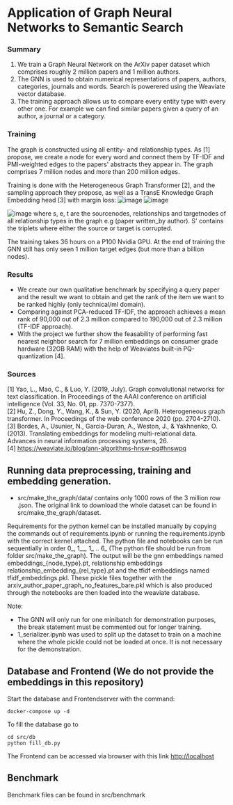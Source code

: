 # Application of Graph Neural Networks to Semantic Search

### Summary
1. We train a Graph Neural Network on the ArXiv paper dataset which comprises roughly 2 million papers and 1 million authors. 
2. The GNN is used to obtain numerical representations of papers, authors, categories, journals and words. Search is powerered using the Weaviate vector database. 
3. The training approach allows us to compare every entity type with every other one. For example we can find similar papers given a query of an author, a journal or a category.

### Training
The graph is constructed using all entity- and relationship types. As [1] propose,  we create a node for every word and connect them by TF-IDF and PMI-weighted edges to the papers' abstracts they appear in. The graph comprises 7 million nodes and more than 200 million edges.

Training is done with the Heterogeneous Graph Transformer [2], and the sampling approach they propose, as well as a TransE Knowledge Graph Embedding head [3] with margin loss:
![image](https://github.com/AmosDinh/GNNpapersearch/assets/39965380/959dac26-8bf8-4679-ad4e-4313ea293683)
![image](https://github.com/AmosDinh/GNNpapersearch/assets/39965380/cfc058f1-5af4-487d-9b1b-ef99efe95059)

![image](https://github.com/AmosDinh/GNNpapersearch/assets/39965380/4efa8e29-4b70-4784-b014-f3c44fc25f9a)
where s, e, t are the sourcenodes, relationships and targetnodes of all relationship types in the graph e.g (paper written_by author). S' contains the triplets where either the source or target is corrupted.  <br>

The training takes 36 hours on a P100 Nvidia GPU. At the end of training the GNN still has only seen 1 million target edges (but more than a billion nodes).

### Results
- We create our own qualitative benchmark by specifying a query paper and the result we want to obtain and get the rank of the item we want to be ranked highly (only technical/ml domain).
- Comparing against PCA-reduced TF-IDF, the approach achieves a mean rank of 90,000 out of 2.3 million compared to 190,000 out of 2.3 million (TF-IDF approach). 
- With the project we further show the feasability of performing fast nearest neighbor search for 7 million embeddings on consumer grade hardware (32GB RAM) with the help of Weaviates built-in PQ-quantization [4].


### Sources
[1] Yao, L., Mao, C., & Luo, Y. (2019, July). Graph convolutional networks for text classification. In Proceedings of the AAAI conference on artificial intelligence (Vol. 33, No. 01, pp. 7370-7377). <br>
[2] Hu, Z., Dong, Y., Wang, K., & Sun, Y. (2020, April). Heterogeneous graph transformer. In Proceedings of the web conference 2020 (pp. 2704-2710). <br>
[3] Bordes, A., Usunier, N., Garcia-Duran, A., Weston, J., & Yakhnenko, O. (2013). Translating embeddings for modeling multi-relational data. Advances in neural information processing systems, 26. <br>
[4] https://weaviate.io/blog/ann-algorithms-hnsw-pq#hnswpq




## Running data preprocessing, training and embedding generation.
- src/make_the_graph/data/ contains only 1000 rows of the 3 million row .json. The original link to download the whole dataset can be found in src/make_the_graph/dataset.

Requirements for the python kernel can be installed manually by copying the commands out of requirements.ipynb or running the requirements.ipynb with the correct kernel attached.
The python file and notebooks can be run sequentially in order 0_, 1__, 1_ .. 6_ (The python file should be run from folder src/make_the_graph).
The output will be the gnn embeddings named embeddings_{node_type}.pt,
relationship embeddings relationship_embedding_{rel_type}.pt
and the tfidf embeddings named tfidf_embeddings.pkl.
These pickle files together with the arxiv_author_paper_graph_no_features_bare.pkl which is also produced through the notebooks are then loaded into the weaviate database.

Note: 
- The GNN will only run for one minibatch for demonstration purposes, the break statement must be commented out for longer training.
- 1_serializer.ipynb was used to split up the dataset to train on a machine where the whole pickle could not be loaded at once. It is not necessary for the demonstration.

## Database and Frontend (We do not provide the embeddings in this repository)
Start the database and Frontendserver with the command:
```
docker-compose up -d 
```

To fill the database go to
```
cd src/db
python fill_db.py
```

The Frontend can be accessed via browser with this link [http://localhost](http://localhost)

## Benchmark
Benchmark files can be found in src/benchmark
